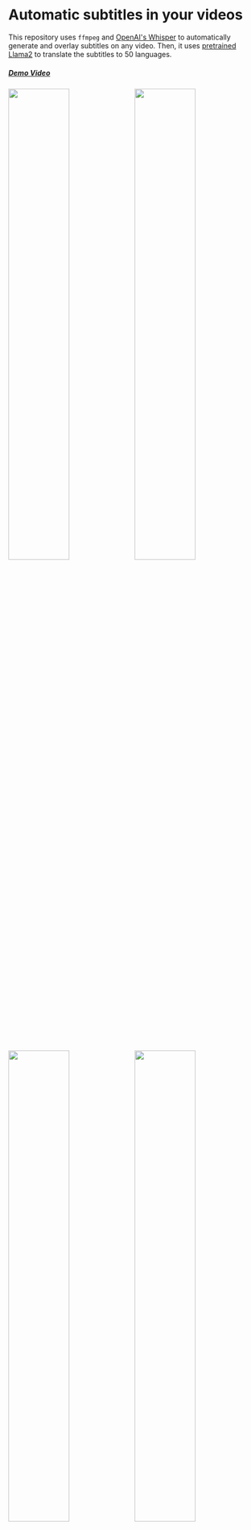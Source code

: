 # Automatic subtitles in your videos

This repository uses `ffmpeg` and [OpenAI's Whisper](https://openai.com/blog/whisper) to automatically generate and overlay subtitles on any video. Then, it uses [pretrained Llama2](https://huggingface.co/SnypzZz/Llama2-13b-Language-translate) to translate the subtitles to 50 languages.

##### [Demo Video](https://youtu.be/vkvTpmQ7M48?si=qQLvYzwtsQ4djo4K)
<p align=“center” width=“100%”>
    <img src="https://github.com/YJ-20/auto-subtitle-llama/assets/68987494/85a41810-75ac-44f8-9b75-35c599032619" width="49%">
    <img src="https://github.com/YJ-20/auto-subtitle-llama/assets/68987494/88d42ad7-da9f-4749-9923-4ec9fc9ed040" width="49%">
    <img src="https://github.com/YJ-20/auto-subtitle-llama/assets/68987494/1c255fae-a1c5-4cb1-a60c-87a6aabfcf04" width="49%">
    <img src="https://github.com/YJ-20/auto-subtitle-llama/assets/68987494/91ad2860-18a7-460c-91e6-011265308433" width="49%">
</p>

## Installation

To get started, you'll need Python 3.7 or newer. Install the binary by running the following command:

    pip install git+https://github.com/YJ-20/auto-subtitle-llama

You'll also need to install [`ffmpeg`](https://ffmpeg.org/), which is available from most package managers:

```bash
# on Ubuntu or Debian
sudo apt update && sudo apt install ffmpeg

# on MacOS using Homebrew (https://brew.sh/)
brew install ffmpeg

# on Windows using Chocolatey (https://chocolatey.org/)
choco install ffmpeg
```

## Usage

The following command will generate a `subtitled/video.mp4` file contained the input video with overlayed subtitles.

    auto_subtitle_llama /path/to/video.mp4 -o subtitled/

The default setting (which selects the `small` model) works well for transcribing English. You can optionally use a bigger model for better results (especially with other languages). The available models are `tiny`, `tiny.en`, `base`, `base.en`, `small`, `small.en`, `medium`, `medium.en`, `large`.

    auto_subtitle_llama /path/to/video.mp4 --model medium

Adding `--translate_to language_code` will translate the subtitles into one of the 50 languages:

    auto_subtitle_llama /path/to/video.mp4 --translate_to language_code


Language Code
Language |Arabic|Czech|German|English|Spanish|Estonian|Finnish|French|Gujarati|Hindi|Italian|Japanese|Kazakh|Korean|Lithuanian|Latvian|Burmese|Nepali|Dutch|Romanian|Russian|Sinhala|Turkish|Vietnamese|Chinese|Afrikaans|Azerbaijani|Bengali|Persian|Hebrew|Croatian|Indonesian|Georgian|Khmer|Macedonian|Malayalam|Mongolian|Marathi|Polish|Pashto|Portuguese|Swedish|Swahili|Tamil|Telugu|Thai|Tagalog|Ukrainian|Urdu|Xhosa|Galician|Slovene
:--- | :---: | :---: | :---: | :---: | :---: | :---: | :---: | :---: | :---: | :---: | :---: | :---: | :---: | :---: | :---: | :---: | :---: | :---: | :---: | :---: | :---: | :---: | :---: | :---: | :---: | :---: | :---: | :---: | :---: | :---: | :---: | :---: | :---: | :---: | :---: | :---: | :---: | :---: | :---: | :---: | :---: | :---: | :---: | :---: | :---: | :---: | :---: | :---: | :---: | :---: | :---: | :---:
Code |ar_AR|cs_CZ|de_DE|en_XX|es_XX|et_EE|fi_FI|fr_XX|gu_IN|hi_IN|it_IT|ja_XX|kk_KZ|ko_KR|lt_LT|lv_LV|my_MM|ne_NP|nl_XX|ro_RO|ru_RU|si_LK|tr_TR|vi_VN|zh_CN|af_ZA|az_AZ|bn_IN|fa_IR|he_IL|hr_HR|id_ID|ka_GE|km_KH|mk_MK|ml_IN|mn_MN|mr_IN|pl_PL|ps_AF|pt_XX|sv_SE|sw_KE|ta_IN|te_IN|th_TH|tl_XX|uk_UA|ur_PK|xh_ZA|gl_ES|sl_SI

Run the following to view all available options:

    auto_subtitle_llama --help

## License

This script is open-source and licensed under the MIT License. For more details, check the [LICENSE](LICENSE) file.


 